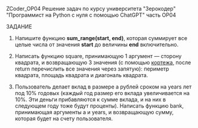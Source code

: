 ZCoder_OP04
Решение задач по курсу университета "Зерокодер" "Программист на Python с нуля с помощью ChatGPT" часть OP04

ЗАДАНИЕ

1. Напишите функцию **sum_range(start, end)**, которая суммирует все целые числа от значения **start** до величины **end** включительно.

2. Написать функцию square, принимающую 1 аргумент — сторону квадрата, и возвращающую 3 значения (с помощью [кортежа](https://pythonworld.ru/tipy-dannyx-v-python/kortezhi-tuple.html),
   после return перечислить все значения через запятую): периметр квадрата, площадь квадрата и диагональ квадрата.

4. Пользователь делает вклад в размере a рублей сроком на years лет под 10% годовых (каждый год размер его вклада увеличивается на 10%. Эти деньги прибавляются к сумме вклада, и на них
    в следующем году тоже будут проценты). Написать функцию bank, принимающая аргументы a и years, и возвращающую сумму, которая будет на счету пользователя.
